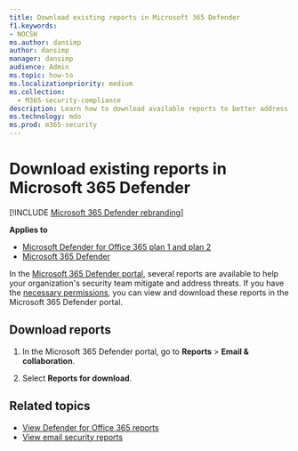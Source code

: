```yaml
---
title: Download existing reports in Microsoft 365 Defender
f1.keywords:
- NOCSH
ms.author: dansimp
author: dansimp
manager: dansimp
audience: Admin
ms.topic: how-to
ms.localizationpriority: medium
ms.collection:
  - M365-security-compliance
description: Learn how to download available reports to better address threats.
ms.technology: mdo
ms.prod: m365-security
---
```


# Download existing reports in Microsoft 365 Defender

[!INCLUDE [Microsoft 365 Defender rebranding](../includes/microsoft-defender-for-office.md)]

**Applies to**
- [Microsoft Defender for Office 365 plan 1 and plan 2](defender-for-office-365.md)
- [Microsoft 365 Defender](../defender/microsoft-365-defender.md)

In the [Microsoft 365 Defender portal](https://security.microsoft.com/), several reports are available to help your organization's security team mitigate and address threats. If you have the [necessary permissions](#what-permissions-are-needed-to-view-the-defender-for-office-365-reports), you can view and download these reports in the Microsoft 365 Defender portal.

## Download reports 

1. In the Microsoft 365 Defender portal, go to **Reports** > **Email & collaboration**.

2. Select **Reports for download**.

## Related topics

- [View Defender for Office 365 reports](view-reports-for-mdo.md)
- [View email security reports](view-email-security-reports.md)
